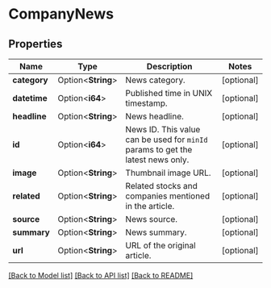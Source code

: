 # CompanyNews

## Properties

Name | Type | Description | Notes
------------ | ------------- | ------------- | -------------
**category** | Option<**String**> | News category. | [optional]
**datetime** | Option<**i64**> | Published time in UNIX timestamp. | [optional]
**headline** | Option<**String**> | News headline. | [optional]
**id** | Option<**i64**> | News ID. This value can be used for <code>minId</code> params to get the latest news only. | [optional]
**image** | Option<**String**> | Thumbnail image URL. | [optional]
**related** | Option<**String**> | Related stocks and companies mentioned in the article. | [optional]
**source** | Option<**String**> | News source. | [optional]
**summary** | Option<**String**> | News summary. | [optional]
**url** | Option<**String**> | URL of the original article. | [optional]

[[Back to Model list]](../README.md#documentation-for-models) [[Back to API list]](../README.md#documentation-for-api-endpoints) [[Back to README]](../README.md)


